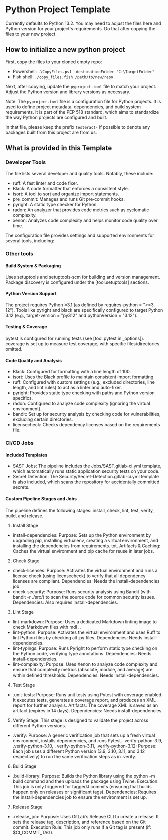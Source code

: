 # Python Project Template

Currently defaults to Python 13.2. You may need to adjust the files here and Python version for
your project's requirements. Do that after copying the files to your new project.

## How to initialize a new python project

First, copy the files to your cloned empty repo:

- Powershell: `.\CopyFiles.ps1 -destinationFolder "C:\TargetFolder"`
- Fish shell: `./copy_files.fish /path/to/new/repo`

Next, after copying, update the `pyproject.toml` file to match your project. Adjust the Python
version and library versions as necessary.

Note: The `pyproject.toml` file is a configuration file for Python projects. It is used to
define project metadata, dependencies, and build system requirements. It is part of the
PEP 518 standard, which aims to standardize the way Python projects are configured and built.

In that file, please keep the prefix `testeract-` if possible to denote any packages built from
this project are from us.

## What is provided in this Template

### Developer Tools

The file lists several developer and quality tools. Notably, these include:

- ruff: A fast linter and code fixer.
- Black: A code formatter that enforces a consistent style.
- isort: A tool to sort and organize import statements.
- pre_commit: Manages and runs Git pre‑commit hooks.
- pyright: A static type checker for Python.
- radon: An analyzer that provides code metrics such as cyclomatic complexity.
- xenon: Analyzes code complexity and helps monitor code quality over time.

The configuration file provides settings and supported environments for several tools, including:

### Other tools

#### Build System & Packaging

Uses setuptools and setuptools‑scm for building and version management. Package discovery is
configured under the [tool.setuptools] sections.

#### Python Version Support

The project requires Python ≥3.1 (as defined by requires-python = ">=3. 12"). Tools like pyright
and black are specifically configured to target Python 3.12 (e.g., target-version = "py312" and
pythonVersion = "3.12").

#### Testing & Coverage

pytest is configured for running tests (see [tool.pytest.ini_options]). coverage is set up to
measure test coverage, with specific files/directories omitted.

#### Code Quality and Analysis

- Black: Configured for formatting with a line length of 100.
- isort: Uses the Black profile to maintain consistent import formatting.
- ruff: Configured with custom settings (e.g., excluded directories, line length, and lint
  rules) to act as a linter and auto-fixer.
- pyright: Provides static type checking with paths and Python version specifics.
- radon: Configured to analyze code complexity (ignoring the virtual environment).
- bandit: Set up for security analysis by checking code for vulnerabilities, excluding
  certain directories.
- licensecheck: Checks dependency licenses based on the requirements file.

### CI/CD Jobs

#### Included Templates

- SAST Jobs: The pipeline includes the Jobs/SAST.gitlab-ci.yml template, which automatically
  runs static application security tests on your code.
- Secret Detection: The Security/Secret-Detection.gitlab-ci.yml template is also included, which
  scans the repository for accidentally committed secrets.

#### Custom Pipeline Stages and Jobs

The pipeline defines the following stages: install, check, lint, test, verify, build, and release.

1. Install Stage
  - install-dependencies: Purpose: Sets up the Python environment by upgrading pip, installing
    virtualenv, creating a virtual environment, and installing the dependencies from
    requirements. txt. Artifacts & Caching: Caches the virtual environment and pip cache for
    reuse in later jobs.
2. Check Stage
  - check-licenses: Purpose: Activates the virtual environment and runs a license check
    (using licensecheck) to verify that all dependency licenses are compliant. Dependencies:
    Needs the install-dependencies job.
  - check-security: Purpose: Runs security analysis using Bandit (with bandit -r ./src/) to
    scan the source code for common security issues. Dependencies: Also requires
    install-dependencies.
3. Lint Stage
  - lint-markdown: Purpose: Uses a dedicated Markdown linting image to check Markdown files with
    mdl ..
  - lint-python: Purpose: Activates the virtual environment and uses Ruff to lint Python files
    by checking all .py files. Dependencies: Needs install-dependencies.
  - lint-typings: Purpose: Runs Pyright to perform static type checking on the Python code,
    verifying type annotations. Dependencies: Needs install-dependencies.
  - lint-complexity: Purpose: Uses Xenon to analyze code complexity and ensure that complexity
    metrics (absolute, module, and average) are within defined thresholds. Dependencies: Needs
    install-dependencies.
4. Test Stage
  - .unit-tests: Purpose: Runs unit tests using Pytest with coverage enabled. It executes tests,
    generates a coverage report, and produces an XML report for further analysis. Artifacts: The
    coverage XML is saved as an artifact (expires in 14 days). Dependencies: Needs
    install-dependencies.
5. Verify Stage: This stage is designed to validate the project across different Python versions.
  - .verify: Purpose: A generic verification job that sets up a fresh virtual environment,
    installs dependencies, and runs Pytest. .verify-python-3.9, .verify-python-3.10, .
    verify-python-3.11, .verify-python-3.12: Purpose: Each job uses a different Python version
    (3.9, 3.10, 3.11, and 3.12 respectively) to run the same verification steps as in .verify.
6. Build Stage
  - .build-library: Purpose: Builds the Python library using the python -m build command and
    then uploads the package using Twine. Execution: This job is only triggered for taggedJ
    commits (ensuring that builds happen only on releases or significant tags). Dependencies:
    Requires the install-dependencies job to ensure the environment is set up.
7. Release Stage
  - .release_job: Purpose: Uses GitLab’s Release CLI to create a release. It sets the release
    tag, description, and reference based on the Git commit. Execution Rule: This job only runs
    if a Git tag is present (if: $CI_COMMIT_TAG).

